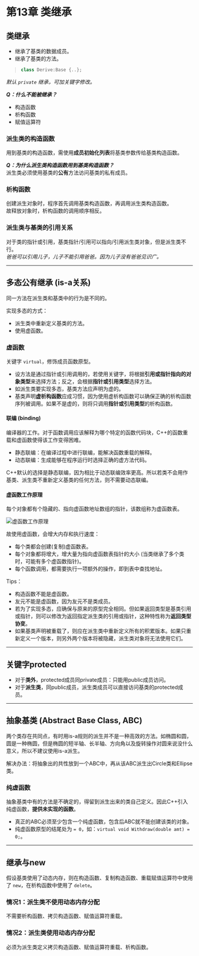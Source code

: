 # 第13章 类继承

## 类继承

- 继承了基类的数据成员。
- 继承了基类的方法。

> ```C++
> class Derive:Base {..};
> ```

*默认 `private` 继承，可加关键字修改。*

***Q：什么不能被继承？***

- 构造函数
- 析构函数
- 赋值运算符

### 派生类的构造函数

用到基类的构造函数，需使用**成员初始化列表**将基类参数传给基类构造函数。

***Q：为什么派生类构造函数用到基类构造函数？***  
派生类必须使用基类的**公有**方法访问基类的私有成员。

### 析构函数

创建派生对象时，程序首先调用基类构造函数，再调用派生类构造函数。  
故释放对象时，析构函数的调用顺序相反。

### 派生类与基类的引用关系

对于类的指针或引用，基类指针/引用可以指向/引用派生类对象，但是派生类不行。  
*爸爸可以引用儿子，儿子不能引用爸爸。因为儿子没有爸爸见识广。*

---

## 多态公有继承 (is-a关系)

同一方法在派生类和基类中的行为是不同的。

实现多态的方式：

- 派生类中重新定义基类的方法。
- 使用虚函数。

### 虚函数

关键字 `virtual`，修饰成员函数原型。

- 设方法是通过指针或引用调用的，若使用关键字，将根据**引用或指针指向的对象类型**来选择方法；反之，会根据**指针或引用类型**选择方法。
- 如派生类要实现多态，基类方法应声明为虚的。
- 基类声明**虚析构函数**应成习惯，因为使用虚析构函数可以确保正确的析构函数序列被调用。如果不是虚的，则将只调用**指针或引用类型**的析构函数。

#### 联编 (binding)

编译器的工作。对于函数调用应该解释为哪个特定的函数代码块，C++的函数重载和虚函数使得该工作变得困难。

- 静态联编：在编译过程中进行联编，能解决函数重载的解释。
- 动态联编：生成能够在程序运行时选择正确的虚方法代码。

C++默认的选择是静态联编，因为相比于动态联编效率更高。所以若类不会用作基类、派生类不重新定义基类的任何方法，则不需要动态联编。

#### 虚函数工作原理

每个对象都有个隐藏的、指向虚函数地址数组的指针，该数组称为虚函数表。

![虚函数工作原理](https://image-hosting-1313474851.cos.ap-shanghai.myqcloud.com/Notes/虚函数工作原理.jpg)

故使用虚函数，会增大内存和执行速度：

- 每个类都会创建(复制)虚函数表。
- 每个对象都将增大，增大量为指向虚函数表指针的大小 (当类继承了多个类时，可能有多个虚函数指针)。
- 每个函数调用，都需要执行一项额外的操作，即到表中查找地址。

Tips：

- 构造函数不能是虚函数。
- 友元不能是虚函数，因为友元不是类成员。
- 若为了实现多态，应确保与原来的原型完全相同。但如果返回类型是基类引用或指针，则可以修改为返回指定派生类的引用或指针，这种特性称为**返回类型协变**。
- 如果基类声明被重载了，则应在派生类中重新定义所有的积累版本。如果只重新定义一个版本，则另外两个版本将被隐藏，派生类对象将无法使用它们。

---

## 关键字protected

- 对于**类外**，protected成员同private成员：只能用public成员访问。
- 对于**派生类**，同public成员，派生类成员可以直接访问基类的protected成员。

---

## 抽象基类 (Abstract Base Class, ABC)

两个类存在共同点，有时用is-a规则的派生并不是一种高效的方法。如椭圆和圆，圆是一种椭圆，但是椭圆的短半轴、长半轴、方向角以及旋转操作对圆来说没什么意义，所以不建议使用is-a派生。

解决办法：将抽象出的共性放到一个ABC中，再从该ABC派生出Circle类和Ellipse类。

### 纯虚函数

抽象基类中有的方法是不确定的，得留到派生出来的类自己定义。因此C++引入纯虚函数，**提供未实现的函数**。

- 真正的ABC必须至少包含一个纯虚函数，包含后ABC就不能创建该类的对象。
- 纯虚函数原型的结尾处为 `= 0`，如：`virtual void Withdraw(double amt) = 0;`。

---

## 继承与new

假设基类使用了动态内存，则在构造函数、复制构造函数、重载赋值运算符中使用了 `new`，在析构函数中使用了 `delete`。

### 情况1：派生类不使用动态内存分配

不需要析构函数、拷贝构造函数、赋值运算符重载。

### 情况2：派生类使用动态内存分配

必须为派生类定义拷贝构造函数、赋值运算符重载、析构函数。
